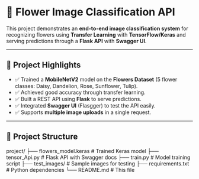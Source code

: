 # 🌼 Flower Image Classification API

This project demonstrates an **end-to-end image classification system** for recognizing flowers using **Transfer Learning** with **TensorFlow/Keras** and serving predictions through a **Flask API** with **Swagger UI**.

---

## 🚀 **Project Highlights**

- ✅ Trained a **MobileNetV2** model on the **Flowers Dataset** (5 flower classes: Daisy, Dandelion, Rose, Sunflower, Tulip).
- ✅ Achieved good accuracy through transfer learning.
- ✅ Built a REST API using **Flask** to serve predictions.
- ✅ Integrated **Swagger UI** (Flasgger) to test the API easily.
- ✅ Supports **multiple image uploads** in a single request.

---

## 📂 **Project Structure**

project/
├── flowers_model.keras # Trained Keras model
├── tensor_Api.py # Flask API with Swagger docs
├── train.py # Model training script
├── test_images/ # Sample images for testing
├── requirements.txt # Python dependencies
└── README.md # This file


